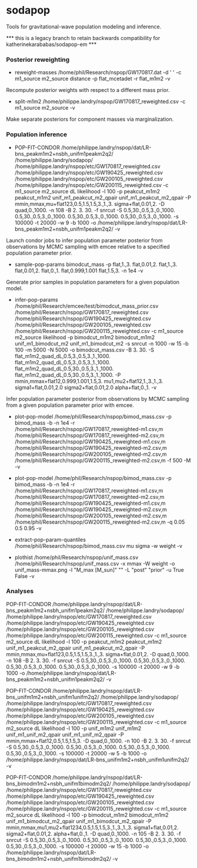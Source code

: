 # sodapop
Tools for gravitational-wave population modeling and inference.

*** this is a legacy branch to retain backwards compatibility for katherinekarababas/sodapop-em ***

### Posterior reweighting

* reweight-masses /home/phil/Research/nspop/GW170817.dat -d ' ' -c m1_source m2_source distance -p flat_mcetadet -r flat_m1m2 -v

Recompute posterior weights with respect to a different mass prior.

* split-m1m2 /home/philippe.landry/nspop/GW170817_reweighted.csv -c m1_source m2_source -v

Make separate posteriors for component masses via marginalization.

### Population inference

* POP-FIT-CONDOR /home/philippe.landry/nspop/dat/LR-bns_peakm1m2+nsbh_unifm1peakm2q2/ /home/philippe.landry/sodapop/ /home/philippe.landry/nspop/etc/GW170817_reweighted.csv /home/philippe.landry/nspop/etc/GW190425_reweighted.csv /home/philippe.landry/nspop/etc/GW200105_reweighted.csv /home/philippe.landry/nspop/etc/GW200115_reweighted.csv -c m1_source m2_source dL likelihood -l 100 -p peakcut_m1m2 peakcut_m1m2 unif_m1_peakcut_m2_qpair unif_m1_peakcut_m2_qpair -P mmin,mmax,mu+flat123,0.5,1.5,1.5,3.,1.,3. sigma+flat,0.01,2. -D quad,0.,1000. -n 108 -B 2. 3. 30. -f snrcut -S 0.5,30.,0.5,3.,0.,1000. 0.5,30.,0.5,3.,0.,1000. 0.5,30.,0.5,3.,0.,1000. 0.5,30.,0.5,3.,0.,1000. -s 100000 -t 20000 -w 9 -b 1000 -o /home/philippe.landry/nspop/dat/LR-bns_peakm1m2+nsbh_unifm1peakm2q2/ -v

Launch condor jobs to infer population parameter posterior from observations by MCMC sampling with emcee relative to a specified population parameter prior.

* sample-pop-params bimodcut_mass -p flat,1.,3. flat,0.01,2. flat,1.,3. flat,0.01,2. flat,0.,1. flat,0.999,1.001 flat,1.5,3. -n 1e4 -v

Generate prior samples in population parameters for a given population model.

* infer-pop-params /home/phil/Research/emcee/test/bimodcut_mass_prior.csv /home/phil/Research/nspop/GW170817_reweighted.csv /home/phil/Research/nspop/GW190425_reweighted.csv /home/phil/Research/nspop/GW200105_reweighted.csv /home/phil/Research/nspop/GW200115_reweighted.csv -c m1_source m2_source likelihood -p bimodcut_m1m2 bimodcut_m1m2 unif_m1_bimodcut_m2 unif_m1_bimodcut_m2 -s snrcut -n 1000 -w 15 -b 100 -m 5000 -N 5000 -o bimodcut_mass.csv -B 3. 30. -S flat_m1m2_quad_dL,0.5,3.,0.5,3.,1.,1000. flat_m1m2_quad_dL,0.5,3.,0.5,3.,1.,1000. flat_m1m2_quad_dL,0.5,30.,0.5,3.,1.,1000. flat_m1m2_quad_dL,0.5,30.,0.5,3.,1.,1000. -P mmin,mmax+flat12,0.999,1.001,1.5,3. mu1,mu2+flat12,1.,3.,1.,3. sigma1+flat,0.01,2.0 sigma2+flat,0.01,2.0 alpha+flat,0.,1. -v

Infer population parameter posterior from observations by MCMC sampling from a given population parameter prior with emcee.

* plot-pop-model /home/phil/Research/nspop/bimod_mass.csv -p bimod_mass -b -n 1e4 -r /home/phil/Research/nspop/GW170817_reweighted-m1.csv,m /home/phil/Research/nspop/GW170817_reweighted-m2.csv,m /home/phil/Research/nspop/GW190425_reweighted-m1.csv,m /home/phil/Research/nspop/GW190425_reweighted-m2.csv,m /home/phil/Research/nspop/GW200105_reweighted-m2.csv,m /home/phil/Research/nspop/GW200115_reweighted-m2.csv,m -f 500 -M -v

* plot-pop-model /home/phil/Research/nspop/bimod_mass.csv -p bimod_mass -b -n 1e4 -r /home/phil/Research/nspop/GW170817_reweighted-m1.csv,m /home/phil/Research/nspop/GW170817_reweighted-m2.csv,m /home/phil/Research/nspop/GW190425_reweighted-m1.csv,m /home/phil/Research/nspop/GW190425_reweighted-m2.csv,m /home/phil/Research/nspop/GW200105_reweighted-m2.csv,m /home/phil/Research/nspop/GW200115_reweighted-m2.csv,m -q 0.05 0.5 0.95 -v

* extract-pop-param-quantiles /home/phil/Research/nspop/bimod_mass.csv mu sigma -w weight -v

* plothist /home/phil/Research/nspop/unif_mass.csv /home/phil/Research/nspop/unif_mass.csv -x mmax -W weight -o unif_mass-mmax.png -l "M_max [M_sun]" "" -L "post" "prior" -u True False -v

### Analyses

POP-FIT-CONDOR /home/philippe.landry/nspop/dat/LR-bns_peakm1m2+nsbh_unifm1peakm2q2/ /home/philippe.landry/sodapop/ /home/philippe.landry/nspop/etc/GW170817_reweighted.csv /home/philippe.landry/nspop/etc/GW190425_reweighted.csv /home/philippe.landry/nspop/etc/GW200105_reweighted.csv /home/philippe.landry/nspop/etc/GW200115_reweighted.csv -c m1_source m2_source dL likelihood -l 100 -p peakcut_m1m2 peakcut_m1m2 unif_m1_peakcut_m2_qpair unif_m1_peakcut_m2_qpair -P mmin,mmax,mu+flat123,0.5,1.5,1.5,3.,1.,3. sigma+flat,0.01,2. -D quad,0.,1000. -n 108 -B 2. 3. 30. -f snrcut -S 0.5,30.,0.5,3.,0.,1000. 0.5,30.,0.5,3.,0.,1000. 0.5,30.,0.5,3.,0.,1000. 0.5,30.,0.5,3.,0.,1000. -s 100000 -t 20000 -w 9 -b 1000 -o /home/philippe.landry/nspop/dat/LR-bns_peakm1m2+nsbh_unifm1peakm2q2/ -v

POP-FIT-CONDOR /home/philippe.landry/nspop/dat/LR-bns_unifm1m2+nsbh_unifm1unifm2q2/ /home/philippe.landry/sodapop/ /home/philippe.landry/nspop/etc/GW170817_reweighted.csv /home/philippe.landry/nspop/etc/GW190425_reweighted.csv /home/philippe.landry/nspop/etc/GW200105_reweighted.csv /home/philippe.landry/nspop/etc/GW200115_reweighted.csv -c m1_source m2_source dL likelihood -l 100 -p unif_m1m2 unif_m1m2 unif_m1_unif_m2_qpair unif_m1_unif_m2_qpair -P mmin,mmax+flat12,0.5,1.5,1.5,3. -D quad,0.,1000. -n 100 -B 2. 3. 30. -f snrcut -S 0.5,30.,0.5,3.,0.,1000. 0.5,30.,0.5,3.,0.,1000. 0.5,30.,0.5,3.,0.,1000. 0.5,30.,0.5,3.,0.,1000. -s 100000 -t 20000 -w 5 -b 1000 -o /home/philippe.landry/nspop/dat/LR-bns_unifm1m2+nsbh_unifm1unifm2q2/ -v

POP-FIT-CONDOR /home/philippe.landry/nspop/dat/LR-bns_bimodm1m2+nsbh_unifm1bimodm2q2/ /home/philippe.landry/sodapop/ /home/philippe.landry/nspop/etc/GW170817_reweighted.csv /home/philippe.landry/nspop/etc/GW190425_reweighted.csv /home/philippe.landry/nspop/etc/GW200105_reweighted.csv /home/philippe.landry/nspop/etc/GW200115_reweighted.csv -c m1_source m2_source dL likelihood -l 100 -p bimodcut_m1m2 bimodcut_m1m2 unif_m1_bimodcut_m2_qpair unif_m1_bimodcut_m2_qpair -P mmin,mmax,mu1,mu2+flat1234,0.5,1.5,1.5,3.,1.,3.,1.,3. sigma1+flat,0.01,2. sigma2+flat,0.01,2. alpha+flat,0.,1. -D quad,0.,1000. -n 105 -B 2. 3. 30. -f snrcut -S 0.5,30.,0.5,3.,0.,1000. 0.5,30.,0.5,3.,0.,1000. 0.5,30.,0.5,3.,0.,1000. 0.5,30.,0.5,3.,0.,1000. -s 100000 -t 20000 -w 15 -b 1000 -o /home/philippe.landry/nspop/dat/LR-bns_bimodm1m2+nsbh_unifm1bimodm2q2/ -v
